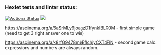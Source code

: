 ### Hexlet tests and linter status:
[![Actions Status](https://github.com/Rust2323/frontend-project-lvl1/workflows/hexlet-check/badge.svg)](https://github.com/Rust2323/frontend-project-lvl1/actions)
<a href="https://codeclimate.com/github/Rust2323/frontend-project-lvl1/maintainability"><img src="https://api.codeclimate.com/v1/badges/4617cab953e688e3aad4/maintainability" /></a>

https://asciinema.org/a/6aSrMLy9joagzD1fynkIBLG0M - first simple game (need to get 3 right answer one to win)

https://asciinema.org/a/k8rfG9478m6EflchjyCXT4FlN - second game calc. expressions and numbers are always random.